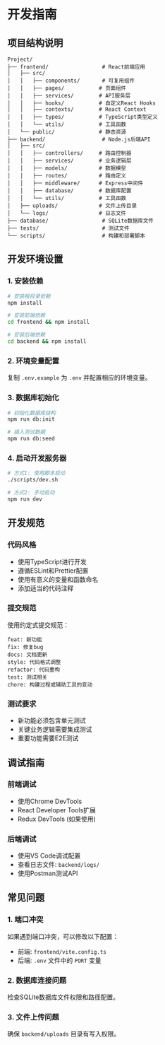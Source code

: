 # 开发指南

## 项目结构说明

```
Project/
├── frontend/                 # React前端应用
│   ├── src/
│   │   ├── components/       # 可复用组件
│   │   ├── pages/           # 页面组件
│   │   ├── services/        # API服务层
│   │   ├── hooks/           # 自定义React Hooks
│   │   ├── contexts/        # React Context
│   │   ├── types/           # TypeScript类型定义
│   │   └── utils/           # 工具函数
│   └── public/              # 静态资源
├── backend/                  # Node.js后端API
│   ├── src/
│   │   ├── controllers/     # 路由控制器
│   │   ├── services/        # 业务逻辑层
│   │   ├── models/          # 数据模型
│   │   ├── routes/          # 路由定义
│   │   ├── middleware/      # Express中间件
│   │   ├── database/        # 数据库配置
│   │   └── utils/           # 工具函数
│   ├── uploads/             # 文件上传目录
│   └── logs/                # 日志文件
├── database/                 # SQLite数据库文件
├── tests/                    # 测试文件
└── scripts/                  # 构建和部署脚本
```

## 开发环境设置

### 1. 安装依赖

```bash
# 安装根目录依赖
npm install

# 安装前端依赖
cd frontend && npm install

# 安装后端依赖
cd backend && npm install
```

### 2. 环境变量配置

复制 `.env.example` 为 `.env` 并配置相应的环境变量。

### 3. 数据库初始化

```bash
# 初始化数据库结构
npm run db:init

# 插入测试数据
npm run db:seed
```

### 4. 启动开发服务器

```bash
# 方式1: 使用脚本启动
./scripts/dev.sh

# 方式2: 手动启动
npm run dev
```

## 开发规范

### 代码风格

- 使用TypeScript进行开发
- 遵循ESLint和Prettier配置
- 使用有意义的变量和函数命名
- 添加适当的代码注释

### 提交规范

使用约定式提交规范：

```
feat: 新功能
fix: 修复bug
docs: 文档更新
style: 代码格式调整
refactor: 代码重构
test: 测试相关
chore: 构建过程或辅助工具的变动
```

### 测试要求

- 新功能必须包含单元测试
- 关键业务逻辑需要集成测试
- 重要功能需要E2E测试

## 调试指南

### 前端调试

- 使用Chrome DevTools
- React Developer Tools扩展
- Redux DevTools (如果使用)

### 后端调试

- 使用VS Code调试配置
- 查看日志文件: `backend/logs/`
- 使用Postman测试API

## 常见问题

### 1. 端口冲突

如果遇到端口冲突，可以修改以下配置：

- 前端: `frontend/vite.config.ts`
- 后端: `.env` 文件中的 `PORT` 变量

### 2. 数据库连接问题

检查SQLite数据库文件权限和路径配置。

### 3. 文件上传问题

确保 `backend/uploads` 目录有写入权限。
